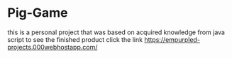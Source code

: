 # Pig-Game

this is a personal project that was based on acquired knowledge from java script to see the finished product click the link https://empurpled-projects.000webhostapp.com/
